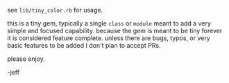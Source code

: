 see `lib/tiny_color.rb` for usage.

this is a tiny gem, typically a single `class` or `module` meant to add a very
simple and focused capability. because the gem is meant to be tiny forever it
is considered feature complete. unless there are bugs, typos, or very basic
features to be added I don't plan to accept PRs.

please enjoy.

-jeff
